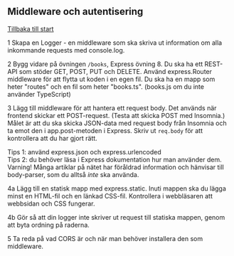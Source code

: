 ## Middleware och autentisering
[Tillbaka till start](README.md)

1 Skapa en Logger - en middleware som ska skriva ut information om alla inkommande requests med console.log.

2 Bygg vidare på övningen `/books`, Express övning 8. Du ska ha ett REST-API som stöder GET, POST, PUT och DELETE. Använd express.Router middleware för att flytta ut koden i en egen fil. Du ska ha en mapp som heter "routes" och en fil som heter "books.ts". (books.js om du inte använder TypeScript)

3 Lägg till middleware för att hantera ett request body. Det används när frontend skickar ett POST-request. (Testa att skicka POST med Insomnia.) Målet är att du ska skicka JSON-data med request body från Insomnia och ta emot den i app.post-metoden i Express. Skriv ut `req.body` för att kontrollera att du har gjort rätt.

Tips 1: använd express.json och express.urlencoded <br>
Tips 2: du behöver läsa i Express dokumentation hur man använder dem. <br>
Varning! Många artiklar på nätet har föråldrad information och hänvisar till body-parser, som du alltså *inte* ska använda.

4a Lägg till en statisk mapp med express.static. Inuti mappen ska du lägga minst en HTML-fil och en länkad CSS-fil. Kontrollera i webbläsaren att webbsidan och CSS fungerar.

4b Gör så att din logger inte skriver ut request till statiska mappen, genom att byta ordning på raderna.

5 Ta reda på vad CORS är och när man behöver installera den som middleware.
